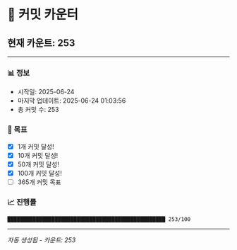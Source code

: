 # 🔢 커밋 카운터

## 현재 카운트: 253

---

### 📊 정보
- 시작일: 2025-06-24
- 마지막 업데이트: 2025-06-24 01:03:56
- 총 커밋 수: 253

### 🎯 목표
- [x] 1개 커밋 달성!
- [x] 10개 커밋 달성!
- [x] 50개 커밋 달성!
- [x] 100개 커밋 달성!
- [ ] 365개 커밋 목표

### 📈 진행률
```
██████████████████████████████████████████████████ 253/100
```

---
*자동 생성됨 - 카운트: 253*
